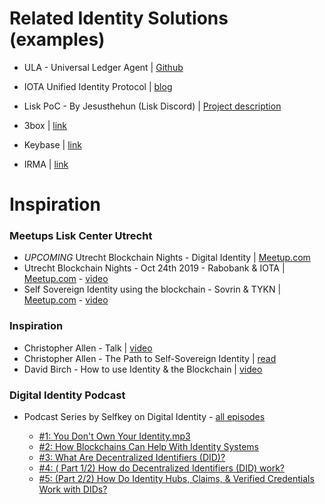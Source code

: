 
# Related Identity Solutions (examples)
- ULA - Universal Ledger Agent  |  [Github](https://github.com/WebOfTrustInfo/rwot8-barcelona/blob/master/topics-and-advance-readings/universal-ledger-agent.md)
- IOTA Unified Identity Protocol   |   [blog](https://blog.iota.org/the-first-step-towards-a-unified-identity-protocol-7dc3988c8b0e)
- Lisk PoC - By Jesusthehun (Lisk Discord)  |  [Project description](https://docs.google.com/document/d/1ExvfbiNvwowG7UK9ULxmFVLXfyCYMd85VRV0KjwFMWM/edit)

- 3box | [link](https://3box.io/)
- Keybase | [link](https://keybase.io/) 
- IRMA | [link](https://irma.app/)

# Inspiration 
### Meetups Lisk Center Utrecht 
- *UPCOMING* Utrecht Blockchain Nights - Digital Identity | [Meetup.com](https://www.meetup.com/LiskCenterUtrecht/events/267874244/)
- Utrecht Blockchain Nights - Oct 24th 2019 - Rabobank & IOTA | [Meetup.com](https://www.meetup.com/LiskCenterUtrecht/events/264746841/) - [video](https://www.youtube.com/watch?v=7B3IXr-0LGY)
- Self Sovereign Identity using the blockchain - Sovrin & TYKN | [Meetup.com](https://www.meetup.com/LiskCenterUtrecht/events/260502863/) - [video](https://www.youtube.com/watch?v=vsacB66tMBg)

### Inspiration 
- Christopher Allen - Talk | [video](https://www.youtube.com/watch?v=2g6KSv1aeuI)
- Christopher Allen - The Path to Self-Sovereign Identity | [read](http://www.lifewithalacrity.com/2016/04/the-path-to-self-soverereign-identity.html)
- David Birch - How to use Identity & the Blockchain | [video](https://www.youtube.com/watch?v=hS15p5V3slg)

### Digital Identity Podcast
- Podcast Series by Selfkey on Digital Identity - [all episodes](https://podcasts.google.com/?feed=aHR0cHM6Ly9hbmNob3IuZm0vcy84ZGZiZjk0L3BvZGNhc3QvcnNz&ved=0CAAQ4aUDahcKEwiIx8ewz6PoAhUAAAAAHQAAAAAQDA&hl=nl)

  - [#1: You Don't Own Your Identity.mp3](https://podcasts.google.com/?feed=aHR0cHM6Ly9hbmNob3IuZm0vcy84ZGZiZjk0L3BvZGNhc3QvcnNz&episode=NjFhMTU1YTMtMDMxZS1mMjc3LTQ3M2UtOWY4OWE5MTk0MDU5&ved=0CAoQzsICahcKEwiIx8ewz6PoAhUAAAAAHQAAAAAQEQ)
  - [#2: How Blockchains Can Help With Identity Systems](https://podcasts.google.com/?feed=aHR0cHM6Ly9hbmNob3IuZm0vcy84ZGZiZjk0L3BvZGNhc3QvcnNz&episode=NDIxYjhmNWMtYzQzNS04MTQ3LWVlNTMtOGNhNzdkMWI2MDRj&ved=0CAgQzsICahcKEwiIx8ewz6PoAhUAAAAAHQAAAAAQEQ)
  - [#3: What Are Decentralized Identifiers (DID)?](https://podcasts.google.com/?feed=aHR0cHM6Ly9hbmNob3IuZm0vcy84ZGZiZjk0L3BvZGNhc3QvcnNz&episode=ZGQ4NjJhZDMtNmVkNi1hMGU4LWU5OWUtNGUwNzY0ODBjOTUz&ved=0CAYQzsICahcKEwiIx8ewz6PoAhUAAAAAHQAAAAAQEQ)
  - [#4: ( Part 1/2) How do Decentralized Identifiers (DID) work?](https://podcasts.google.com/?feed=aHR0cHM6Ly9hbmNob3IuZm0vcy84ZGZiZjk0L3BvZGNhc3QvcnNz&episode=MzcwZjBkNzctZTNkOS0zNGNkLWI4ZGItYWRkMjY3ZDNlZTA4&ved=0CAQQzsICahcKEwiIx8ewz6PoAhUAAAAAHQAAAAAQEQ)
  - [#5: (Part 2/2) How Do Identity Hubs, Claims, & Verified Credentials Work with DIDs?](https://podcasts.google.com/?feed=aHR0cHM6Ly9hbmNob3IuZm0vcy84ZGZiZjk0L3BvZGNhc3QvcnNz&episode=MDY0MzYxZTEtMDVmZS05YmUyLWVlOWUtYWU5NmRjNmE4NzU1&ved=0CAIQkfYCahcKEwiIx8ewz6PoAhUAAAAAHQAAAAAQEQ)
